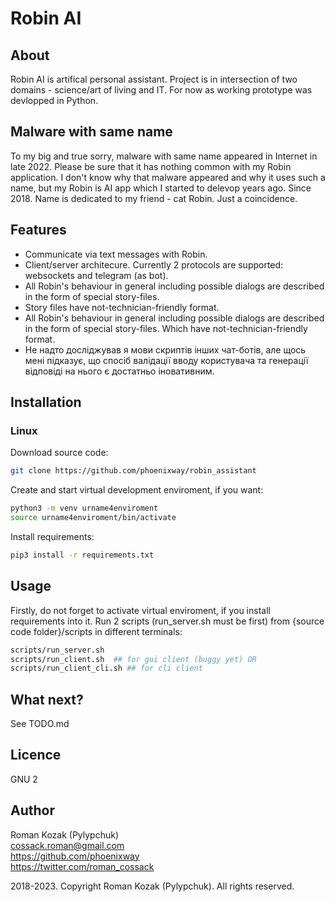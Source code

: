 # Robin AI
## About
Robin AI is artifical personal assistant. Project is in intersection of two domains - science/art of living and IT. For now as working prototype was devlopped in Python.

## Malware with same name
To my big and true sorry, malware with same name appeared in Internet in late 2022. Please be sure that it has nothing common with my Robin application. I don't know why that malware appeared and why it uses such a name, but my Robin is AI app which I started to delevop years ago. Since 2018. Name is dedicated to my friend - cat Robin. Just a coincidence.
 
## Features
* Communicate via text messages with Robin.
* Client/server architecure. Currently 2 protocols are supported: websockets and telegram (as bot).
* All Robin's behaviour in general including possible dialogs are described in the form of special story-files. 
* Story files have not-technician-friendly format.
* All Robin's behaviour in general including possible dialogs are described in the form of special story-files. Which have not-technician-friendly format.
* Не надто досліджував я мови скриптів інших чат-ботів, але щось мені підказує, що спосіб валідації вводу користувача та генерації відповіді на нього є достатньо іновативним.

## Installation
### Linux
Download source code:  
```sh
git clone https://github.com/phoenixway/robin_assistant  
```

Create and start virtual development enviroment, if you want:
```sh
python3 -m venv urname4enviroment
source urname4enviroment/bin/activate
```

Install requirements:  
```sh
pip3 install -r requirements.txt  
```

## Usage
Firstly, do not forget to activate virtual enviroment, if you install requirements into it. 
Run 2 scripts (run_server.sh must be first) from {source code folder}/scripts in different terminals:  

```sh
scripts/run_server.sh  
scripts/run_client.sh  ## for gui client (buggy yet) OR  
scripts/run_client_cli.sh ## for cli client
```

## What next?
See TODO.md

## Licence
GNU 2

## Author
Roman Kozak (Pylypchuk)  
cossack.roman@gmail.com  
https://github.com/phoenixway  
https://twitter.com/roman_cossack  

2018-2023. Copyright Roman Kozak (Pylypchuk). All rights reserved.

